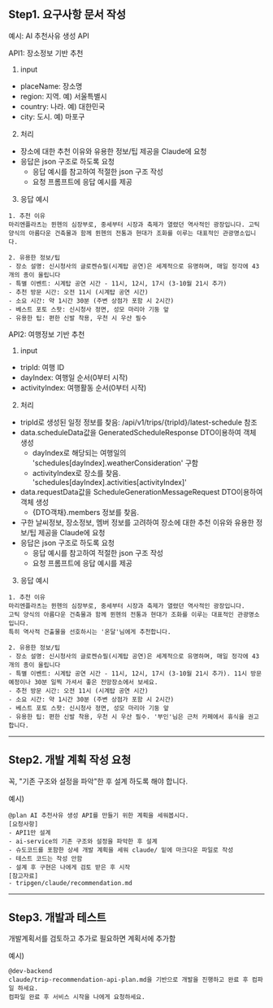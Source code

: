 
## Step1. 요구사항 문서 작성

예시: AI 추천사유 생성 API

API1: 장소정보 기반 추천
1) input
- placeName: 장소명
- region: 지역. 예) 서울특별시
- country: 나라. 예) 대한민국
- city: 도시. 예) 마포구

2) 처리
- 장소에 대한 추천 이유와 유용한 정보/팁 제공을 Claude에 요청
- 응답은 json 구조로 하도록 요청
    - 응답 예시를 참고하여 적절한 json 구조 작성
    - 요청 프롬프트에 응답 예시를 제공

3) 응답 예시
```
1. 추천 이유
마리엔플라츠는 뮌헨의 심장부로, 중세부터 시장과 축제가 열렸던 역사적인 광장입니다. 고틱 양식의 아름다운 건축물과 함께 뮌헨의 전통과 현대가 조화를 이루는 대표적인 관광명소입니다.

2. 유용한 정보/팁
- 장소 설명: 신시청사의 글로켄슈필(시계탑 공연)은 세계적으로 유명하며, 매일 정각에 43개의 종이 울립니다
- 특별 이벤트: 시계탑 공연 시간 - 11시, 12시, 17시 (3-10월 21시 추가)
- 추천 방문 시간: 오전 11시 (시계탑 공연 시간)
- 소요 시간: 약 1시간 30분 (주변 상점가 포함 시 2시간)
- 베스트 포토 스팟: 신시청사 정면, 성모 마리아 기둥 앞
- 유용한 팁: 편한 신발 착용, 우천 시 우산 필수
```

API2: 여행정보 기반 추천
1) input
- tripId: 여행 ID
- dayIndex: 여행일 순서(0부터 시작)
- activityIndex: 여행활동 순서(0부터 시작)

2) 처리
- tripId로 생성된 일정 정보를 찾음: /api/v1/trips/{tripId}/latest-schedule 참조
- data.scheduleData값을 GeneratedScheduleResponse DTO이용하여 객체 생성
    - dayIndex로 해당되는 여행일의 'schedules[dayIndex].weatherConsideration' 구함
    - activityIndex로 장소를 찾음. 'schedules[dayIndex].activities[activityIndex]'
- data.requestData값을 ScheduleGenerationMessageRequest DTO이용하여 객체 생성
    - {DTO객채}.members 정보를 찾음.
- 구한 날씨정보, 장소정보, 멤버 정보를 고려하여 장소에 대한 추천 이유와 유용한 정보/팁 제공을 Claude에 요청
- 응답은 json 구조로 하도록 요청
    - 응답 예시를 참고하여 적절한 json 구조 작성
    - 요청 프롬프트에 응답 예시를 제공

3) 응답 예시
```
1. 추천 이유
마리엔플라츠는 뮌헨의 심장부로, 중세부터 시장과 축제가 열렸던 역사적인 광장입니다. 
고틱 양식의 아름다운 건축물과 함께 뮌헨의 전통과 현대가 조화를 이루는 대표적인 관광명소입니다.
특히 역사적 건출물을 선호하시는 '온달'님에게 추천합니다. 

2. 유용한 정보/팁
- 장소 설명: 신시청사의 글로켄슈필(시계탑 공연)은 세계적으로 유명하며, 매일 정각에 43개의 종이 울립니다
- 특별 이벤트: 시계탑 공연 시간 - 11시, 12시, 17시 (3-10월 21시 추가). 11시 방문 예정이나 30분 일찍 가셔서 좋은 전망장소에서 보세요. 
- 추천 방문 시간: 오전 11시 (시계탑 공연 시간)
- 소요 시간: 약 1시간 30분 (주변 상점가 포함 시 2시간) 
- 베스트 포토 스팟: 신시청사 정면, 성모 마리아 기둥 앞
- 유용한 팁: 편한 신발 착용, 우천 시 우산 필수. '부인'님은 근처 카페에서 휴식을 권고합니다. 
```

---

## Step2. 개발 계획 작성 요청  
꼭, "기존 구조와 설정을 파악"한 후 설계 하도록 해야 합니다. 

예시)
```
@plan AI 추천사유 생성 API를 만들기 위한 계획을 세워봅시다. 
[요청사항]
- API1만 설계
- ai-service의 기존 구조와 설정을 파악한 후 설계 
- 슈도코드를 포함한 상세 개발 계획을 세워 claude/ 밑에 마크다운 파일로 작성
- 테스트 코드는 작성 안함 
- 설계 후 구현은 나에게 검토 받은 후 시작
[참고자료]
- tripgen/claude/recommendation.md
```

---

## Step3. 개발과 테스트 
개발계획서를 검토하고 추가로 필요하면 계획서에 추가함 

예시)
```
@dev-backend 
claude/trip-recommendation-api-plan.md을 기반으로 개발을 진행하고 완료 후 컴파일 하세요. 
컴파일 완료 후 서비스 시작을 나에게 요청하세요. 
```


